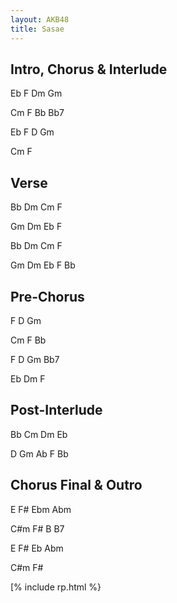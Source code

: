 ```yaml
---
layout: AKB48
title: Sasae
---
```

## Intro, Chorus & Interlude 
Eb F Dm Gm 

Cm F Bb Bb7 

Eb F D Gm 

Cm F 

## Verse 
Bb Dm Cm F 

Gm Dm Eb F 

Bb Dm Cm F 

Gm Dm Eb F Bb 

## Pre-Chorus 
F D Gm 

Cm F Bb 

F D Gm Bb7 

Eb Dm F 

## Post-Interlude 
Bb Cm Dm Eb 

D Gm Ab F Bb 

## Chorus Final & Outro 
E F# Ebm Abm 

C#m F# B B7 

E F# Eb Abm 

C#m F# 

[% include rp.html %}
